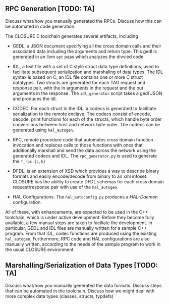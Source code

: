 ## RPC Generation [TODO: TA]
Discuss what/how you manually generated the RPCs. Discuss how this can be automated in code generation.

The CLOSURE C toolchain generates several artifacts, including 

- GEDL, a JSON document specifying all the cross domain calls and their associated data including the arguments and return type. This gedl is generated in an llvm `opt` pass which analyzes the divvied code.

- IDL, a text file with a set of C style struct data type definitions, used to facilitate subsequent serialization and marshaling of data types.
The IDL syntax is based on C; an IDL file contains one or more C struct datatypes. Two structs are
generated for each TAG request and response pair, with the in arguments in the request and the out arguments in the response. The `idl_generator` script takes a gedl JSON and produces the idl. 

- CODEC. For each struct in the IDL, a codecs is generated to facilitate serialization to the remote enclave. The codecs consist of
encode, decode, print functions for each of the structs, which handle byte order conversions between host and network byte order. The codecs can be generated using `hal_autogen`.

- RPC, remote procedure code that
automates cross domain function invocation and replaces calls to those functions
with ones that additionally marshall and send the data across the network using the generated codecs and IDL. 
The `rpc_generator.py` is used to generate the `*_rpc.{c,h}` 

- DFDL, is an extension of XSD which provides
a way to describe binary formats and easily encode/decode from binary to an xml infoset.
CLOSURE has the ability to create DFDL schemas for each cross domain request/response pair
with use of the `hal_autogen`. 

- HAL Configurations. 
The `hal_autoconfig.py` produces a *HAL-Daemon* configuration.

All of these, with enhancements, are expected to be used in the C++ toolchain, which
is under active development. Before they become fully available, a few manual steps are taken
to faciliate the development. In particular, GEDL and IDL files are manually written for 
a sample C++ program. From that IDL, codec functions are produced using the existing `hal_autogen`.
Furthermore, RPC code and HAL configurations are also manually written, according to the needs of 
the sample program to work in the usual CLOSURE environment.



## Marshalling/Serialization of Data Types [TODO: TA]
Discuss what/how you manually generated the data formats. Discuss steps that can be automated in the toolchain. Discuss how we might deal with more complex data types (classes, structs, typdefs)
